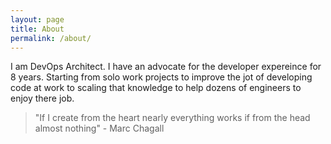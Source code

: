 ```yaml
---
layout: page
title: About
permalink: /about/
---
```

I am DevOps Architect. I have an advocate for the developer expereince for 8 years. Starting from solo work projects to improve the jot of developing code at work to scaling that knowledge to help dozens of engineers to enjoy there job.

> "If I create from the heart nearly everything works if from the head almost nothing" - Marc Chagall
